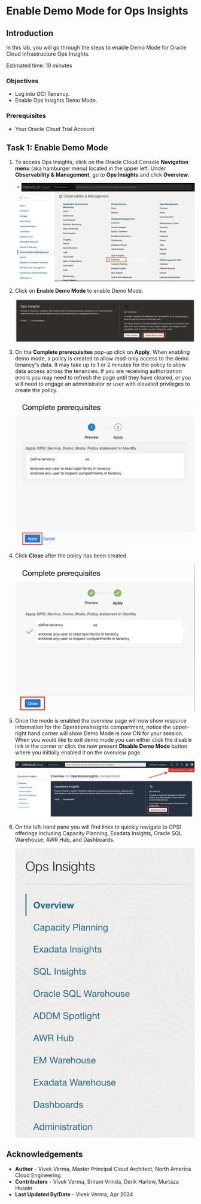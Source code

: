 # Enable Demo Mode for Ops Insights

## Introduction

In this lab, you will go through the steps to enable Demo Mode for Oracle Cloud Infrastructure Ops Insights.

Estimated time: 10 minutes

### Objectives

- Log into OCI Tenancy.
- Enable Ops Insights Demo Mode.

### Prerequisites

- Your Oracle Cloud Trial Account

## Task 1: Enable Demo Mode

1.  To access Ops Insights, click on the Oracle Cloud Console **Navigation menu** (aka hamburger menu) located in the upper left. Under **Observability & Management**, go to **Ops Insights** and click **Overview**.

      ![Ops Insights](./images/opsi-main-ocw.png " ")

2.  Click on **Enable Demo Mode** to enable Demo Mode.

      ![Enable Demo Mode](./images/opsi-enable-demo.png " ")

3.  On the **Complete prerequisites** pop-up click on **Apply**. When enabling demo mode, a policy is created to allow read-only access to the demo tenancy's data. It may take up to 1 or 2 minutes for the policy to allow data access across the tenancies.  If you are receiving authorization errors you may need to refresh the page until they have cleared, or you will need to engage an administrator or user with elevated privileges to create the policy.

      ![Complete Prereqs](./images/opsi-complete-prereqs.png " ")

4.  Click **Close** after the policy has been created.

      ![Apply Policy](./images/opsi-apply-policy.png " ")

5.  Once the mode is enabled the overview page will now show resource information for the OperationsInsights compartment, notice the upper-right hand corner will show Demo Mode is now ON for your session.  When you would like to exit demo mode you can either click the disable link in the corner or click the now present **Disable Demo Mode** button where you initially enabled it on the overview page.

      ![Demo Mode ON](./images/opsi-demo-mode-on.png " ")

6.  On the left-hand pane you will find links to quickly navigate to OPSI offerings including Capacity Planning, Exadata Insights, Oracle SQL Warehouse, AWR Hub, and Dashboards.  

      ![Left Pane](./images/opsi-left-pane-new.png " ")

## Acknowledgements

- **Author** - Vivek Verma, Master Principal Cloud Architect, North America Cloud Engineering
- **Contributors** - Vivek Verma, Sriram Vrinda, Derik Harlow, Murtaza Husain
- **Last Updated By/Date** - Vivek Verma, Apr 2024